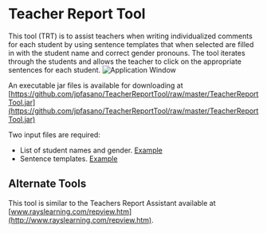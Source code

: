 # Teacher Report Tool
This tool (TRT) is to assist teachers when writing individualized comments for each student by using sentence templates that when selected are filled in with the student name and correct gender pronouns. 
The tool iterates through the students and allows the teacher to click on the appropriate sentences for each student.
![Application Window](https://github.com/jpfasano/TeacherReportTool/blob/master/TeacherReportTool/resources/trtScreenShot.jpg)

An executable jar files is available for downloading at 
[https://github.com/jpfasano/TeacherReportTool/raw/master/TeacherReportTool.jar](https://github.com/jpfasano/TeacherReportTool/raw/master/TeacherReportTool.jar)

Two input files are required: 
* List of student names and gender. [Example](https://github.com/jpfasano/TeacherReportTool/blob/master/TeacherReportTool/trtSamleFiles/period1Class.trn)
* Sentence templates. [Example](https://github.com/jpfasano/TeacherReportTool/blob/master/TeacherReportTool/trtSamleFiles/period1Class.trs)

## Alternate Tools

This tool is similar to the Teachers Report Assistant available at [www.rayslearning.com/repview.htm](http://www.rayslearning.com/repview.htm).  
